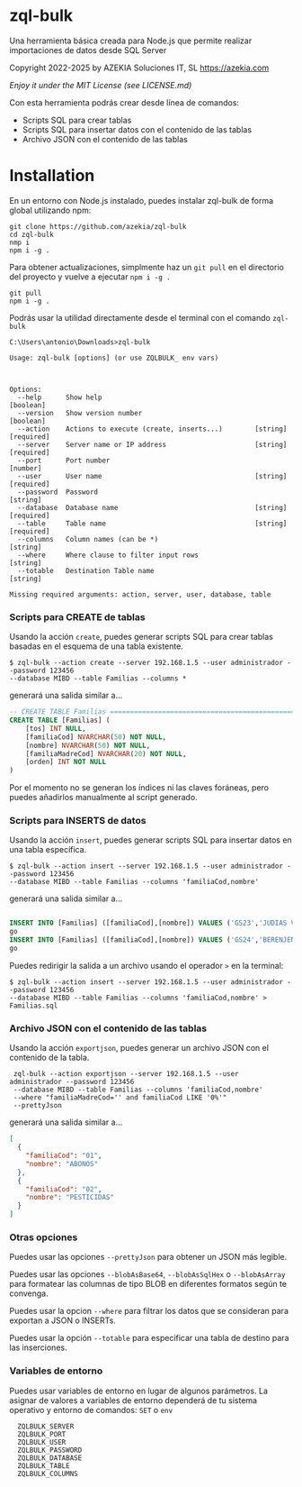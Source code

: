 # zql-bulk
Una herramienta básica creada para Node.js que permite realizar importaciones de datos desde SQL Server

Copyright 2022-2025 by AZEKIA Soluciones IT, SL
https://azekia.com

*Enjoy it under the MIT License (see LICENSE.md)*

Con esta herramienta podrás crear desde línea de comandos:
 
 - Scripts SQL para crear tablas
 - Scripts SQL para insertar datos con el contenido de las tablas
 - Archivo JSON con el contenido de las tablas

# Installation
En un entorno con Node.js instalado, puedes instalar zql-bulk de forma global utilizando npm:

```
git clone https://github.com/azekia/zql-bulk
cd zql-bulk
nmp i
npm i -g .
```


Para obtener actualizaciones, simplmente haz un `git pull` en el directorio del proyecto y vuelve a ejecutar `npm i -g .`

```
git pull
npm i -g .
```

Podrás usar la utilidad directamente desde el terminal con el comando `zql-bulk`

```
C:\Users\antonio\Downloads>zql-bulk

Usage: zql-bulk [options] (or use ZQLBULK_ env vars)



Options:
  --help      Show help                                                [boolean]
  --version   Show version number                                      [boolean]
  --action    Actions to execute (create, inserts...)        [string] [required]
  --server    Server name or IP address                      [string] [required]
  --port      Port number                                               [number]
  --user      User name                                      [string] [required]
  --password  Password                                                  [string]
  --database  Database name                                  [string] [required]
  --table     Table name                                     [string] [required]
  --columns   Column names (can be *)                                   [string]
  --where     Where clause to filter input rows                         [string]
  --totable   Destination Table name                                    [string]

Missing required arguments: action, server, user, database, table
```



### Scripts para CREATE de tablas
Usando la acción `create`, puedes generar scripts SQL para crear tablas basadas en el esquema de una tabla existente.

```
$ zql-bulk --action create --server 192.168.1.5 --user administrador --password 123456 
--database MIBD --table Familias --columns *
```
generará una salida similar a...

```sql
-- CREATE TABLE Familias =================================================
CREATE TABLE [Familias] (
    [tos] INT NULL,
    [familiaCod] NVARCHAR(50) NOT NULL,
    [nombre] NVARCHAR(50) NOT NULL,
    [familiaMadreCod] NVARCHAR(20) NOT NULL,
    [orden] INT NOT NULL
)
```

Por el momento no se generan los índices ni las claves foráneas, pero puedes añadirlos manualmente al script generado.


### Scripts para INSERTS de datos

Usando la acción `insert`, puedes generar scripts SQL para insertar datos en una tabla específica.

```
$ zql-bulk --action insert --server 192.168.1.5 --user administrador --password 123456 
--database MIBD --table Familias --columns 'familiaCod,nombre'
```
generará una salida similar a...

```sql

INSERT INTO [Familias] ([familiaCod],[nombre]) VALUES ('GS23','JUDIAS VERDES')
go
INSERT INTO [Familias] ([familiaCod],[nombre]) VALUES ('GS24','BERENJENAS')
go

```

Puedes redirigir la salida a un archivo usando el operador `>` en la terminal:

```
$ zql-bulk --action insert --server 192.168.1.5 --user administrador --password 123456 
--database MIBD --table Familias --columns 'familiaCod,nombre' > Familias.sql
```

### Archivo JSON con el contenido de las tablas

Usando la acción `exportjson`, puedes generar un archivo JSON con el contenido de la tabla.

```
 zql-bulk --action exportjson --server 192.168.1.5 --user administrador --password 123456 
 --database MIBD --table Familias --columns 'familiaCod,nombre' 
 --where "familiaMadreCod='' and familiaCod LIKE '0%'" 
 --prettyJson
```
generará una salida similar a...
```json
[
  {
    "familiaCod": "01",
    "nombre": "ABONOS"
  },
  {
    "familiaCod": "02",
    "nombre": "PESTICIDAS"
  }
]
```

### Otras opciones

Puedes usar las opciones `--prettyJson` para obtener un JSON más legible.

Puedes usar las opciones `--blobAsBase64`, `--blobAsSqlHex` o `--blobAsArray` para formatear las columnas de tipo BLOB en diferentes formatos según te convenga.

Puedes usar la opcion `--where` para filtrar los datos que se consideran para exportan a JSON o INSERTs.

Puedes usar la opción `--totable` para especificar una tabla de destino para las inserciones.

### Variables de entorno

Puedes usar variables de entorno en lugar de algunos parámetros.
La asignar de valores a variables de entorno dependerá de tu sistema operativo y entorno de comandos: `SET` o `env`

```
  ZQLBULK_SERVER
  ZQLBULK_PORT
  ZQLBULK_USER
  ZQLBULK_PASSWORD
  ZQLBULK_DATABASE
  ZQLBULK_TABLE
  ZQLBULK_COLUMNS
``` 
